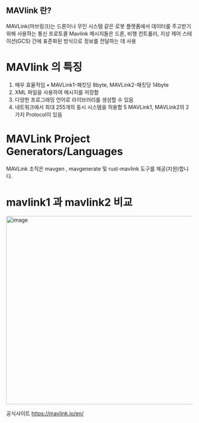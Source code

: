 ## MAVlink 란?

MAVLink(마브링크)는 드론이나 무인 시스템 같은 로봇 플랫폼에서 데이터를 주고받기 위해 사용하는 통신 프로토콜
Mavlink  메시지들은 드론, 비행 컨트롤러, 지상 제어 스테이션(GCS) 간에 표준화된 방식으로 정보를 전달하는 데 사용

# MAVlink 의 특징
1. 매우 효율적임 • MAVLink1-패킷당 8byte, MAVLink2-패킷당 14byte 
2. XML 파일을 사용하여 메시지를 저장함 
3. 다양한 프로그래밍 언어로 라이브러리를 생성할 수 있음 
4. 네트워크에서 최대 255개의 동시 시스템을 허용함 5 MAVLink1, MAVLink2의 2가지 Protocol이 있음

# MAVLink Project Generators/Languages
MAVLink 조직은 mavgen , mavgenerate 및 rust-mavlink 도구를 제공(지원)합니다.


# mavlink1 과 mavlink2 비교
<img width="1336" height="507" alt="image" src="https://github.com/user-attachments/assets/e92a2911-d9d9-43df-8986-fb45598b8f86" />

공식사이트 https://mavlink.io/en/
